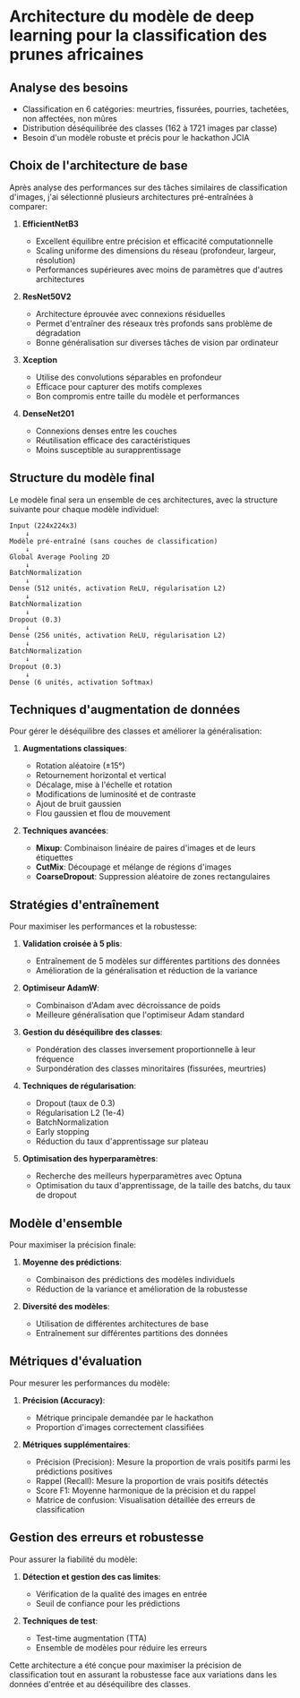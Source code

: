 # Architecture du modèle de deep learning pour la classification des prunes africaines

## Analyse des besoins
- Classification en 6 catégories: meurtries, fissurées, pourries, tachetées, non affectées, non mûres
- Distribution déséquilibrée des classes (162 à 1721 images par classe)
- Besoin d'un modèle robuste et précis pour le hackathon JCIA

## Choix de l'architecture de base
Après analyse des performances sur des tâches similaires de classification d'images, j'ai sélectionné plusieurs architectures pré-entraînées à comparer:

1. **EfficientNetB3**
   - Excellent équilibre entre précision et efficacité computationnelle
   - Scaling uniforme des dimensions du réseau (profondeur, largeur, résolution)
   - Performances supérieures avec moins de paramètres que d'autres architectures

2. **ResNet50V2**
   - Architecture éprouvée avec connexions résiduelles
   - Permet d'entraîner des réseaux très profonds sans problème de dégradation
   - Bonne généralisation sur diverses tâches de vision par ordinateur

3. **Xception**
   - Utilise des convolutions séparables en profondeur
   - Efficace pour capturer des motifs complexes
   - Bon compromis entre taille du modèle et performances

4. **DenseNet201**
   - Connexions denses entre les couches
   - Réutilisation efficace des caractéristiques
   - Moins susceptible au surapprentissage

## Structure du modèle final
Le modèle final sera un ensemble de ces architectures, avec la structure suivante pour chaque modèle individuel:

```
Input (224x224x3)
    ↓
Modèle pré-entraîné (sans couches de classification)
    ↓
Global Average Pooling 2D
    ↓
BatchNormalization
    ↓
Dense (512 unités, activation ReLU, régularisation L2)
    ↓
BatchNormalization
    ↓
Dropout (0.3)
    ↓
Dense (256 unités, activation ReLU, régularisation L2)
    ↓
BatchNormalization
    ↓
Dropout (0.3)
    ↓
Dense (6 unités, activation Softmax)
```

## Techniques d'augmentation de données
Pour gérer le déséquilibre des classes et améliorer la généralisation:

1. **Augmentations classiques**:
   - Rotation aléatoire (±15°)
   - Retournement horizontal et vertical
   - Décalage, mise à l'échelle et rotation
   - Modifications de luminosité et de contraste
   - Ajout de bruit gaussien
   - Flou gaussien et flou de mouvement

2. **Techniques avancées**:
   - **Mixup**: Combinaison linéaire de paires d'images et de leurs étiquettes
   - **CutMix**: Découpage et mélange de régions d'images
   - **CoarseDropout**: Suppression aléatoire de zones rectangulaires

## Stratégies d'entraînement
Pour maximiser les performances et la robustesse:

1. **Validation croisée à 5 plis**:
   - Entraînement de 5 modèles sur différentes partitions des données
   - Amélioration de la généralisation et réduction de la variance

2. **Optimiseur AdamW**:
   - Combinaison d'Adam avec décroissance de poids
   - Meilleure généralisation que l'optimiseur Adam standard

3. **Gestion du déséquilibre des classes**:
   - Pondération des classes inversement proportionnelle à leur fréquence
   - Surpondération des classes minoritaires (fissurées, meurtries)

4. **Techniques de régularisation**:
   - Dropout (taux de 0.3)
   - Régularisation L2 (1e-4)
   - BatchNormalization
   - Early stopping
   - Réduction du taux d'apprentissage sur plateau

5. **Optimisation des hyperparamètres**:
   - Recherche des meilleurs hyperparamètres avec Optuna
   - Optimisation du taux d'apprentissage, de la taille des batchs, du taux de dropout

## Modèle d'ensemble
Pour maximiser la précision finale:

1. **Moyenne des prédictions**:
   - Combinaison des prédictions des modèles individuels
   - Réduction de la variance et amélioration de la robustesse

2. **Diversité des modèles**:
   - Utilisation de différentes architectures de base
   - Entraînement sur différentes partitions des données

## Métriques d'évaluation
Pour mesurer les performances du modèle:

1. **Précision (Accuracy)**:
   - Métrique principale demandée par le hackathon
   - Proportion d'images correctement classifiées

2. **Métriques supplémentaires**:
   - Précision (Precision): Mesure la proportion de vrais positifs parmi les prédictions positives
   - Rappel (Recall): Mesure la proportion de vrais positifs détectés
   - Score F1: Moyenne harmonique de la précision et du rappel
   - Matrice de confusion: Visualisation détaillée des erreurs de classification

## Gestion des erreurs et robustesse
Pour assurer la fiabilité du modèle:

1. **Détection et gestion des cas limites**:
   - Vérification de la qualité des images en entrée
   - Seuil de confiance pour les prédictions

2. **Techniques de test**:
   - Test-time augmentation (TTA)
   - Ensemble de modèles pour réduire les erreurs

Cette architecture a été conçue pour maximiser la précision de classification tout en assurant la robustesse face aux variations dans les données d'entrée et au déséquilibre des classes.
